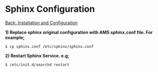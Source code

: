 Sphinx Configuration
===
[Back: Installation and Configuration](install-configure.md)

**1) Replace sphinx original configuration with AMS sphinx.conf file. For example;**

	$ cp sphinx.conf /etc/sphinx/sphinx.conf

**2) Restart Sphinx Service. e.g;**
	
	$ /etc/init.d/searchd restart